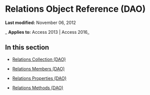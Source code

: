
# Relations Object Reference (DAO)

 **Last modified:** November 06, 2012

 _ **Applies to:** Access 2013 | Access 2016_

## In this section


- [Relations Collection (DAO)](8929b5cc-cf52-03f2-8cf5-7f45276d258e.md)
    
- [Relations Members (DAO)](b885db68-cee2-c5d7-1f1b-1f53eeae8308.md)
    
- [Relations Properties (DAO)](c349962e-a28a-400a-87e4-5419c7568c48.md)
    
- [Relations Methods (DAO)](4581d01e-afa5-438b-847b-58ef8c8e7772.md)
    
